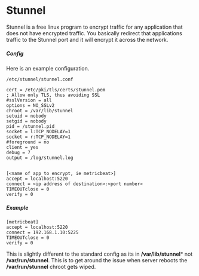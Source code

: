 
# Stunnel

Stunnel is a free linux program to encrypt traffic for any application that does not have encrypted traffic. 
You basically redirect that applications traffic to the Stunnel port and it will encrypt it across the network.


##### Config

Here is an example configuration.


```
/etc/stunnel/stunnel.conf
```

```
cert = /etc/pki/tls/certs/stunnel.pem
; Allow only TLS, thus avoiding SSL
#sslVersion = all
options = NO_SSLv2
chroot = /var/lib/stunnel
setuid = nobody
setgid = nobody
pid = /stunnel.pid
socket = l:TCP_NODELAY=1
socket = r:TCP_NODELAY=1
#foreground = no
client = yes
debug = 7
output = /log/stunnel.log


[<name of app to encrypt, ie metricbeat>]
accept = localhost:5220
connect = <ip address of destination>:<port number>
TIMEOUTclose = 0
verify = 0
```

##### Example

```
[metricbeat]
accept = localhost:5220
connect = 192.168.1.10:5225
TIMEOUTclose = 0
verify = 0
```


This is slightly different to the standard config as its in **/var/lib/stunnel*** not **/var/run/stunnel**.
This is to get around the issue when server reboots the **/var/run/stunnel** chroot gets wiped.


